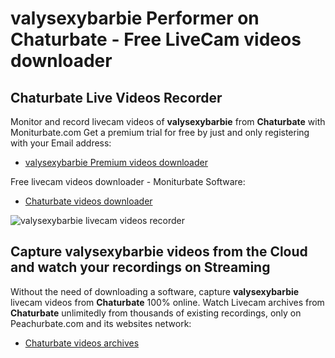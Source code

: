 # valysexybarbie Performer on Chaturbate - Free LiveCam videos downloader

## Chaturbate Live Videos Recorder

Monitor and record livecam videos of **valysexybarbie** from **Chaturbate** with Moniturbate.com
Get a premium trial for free by just and only registering with your Email address:
* [valysexybarbie Premium videos downloader](https://moniturbate.com/request-demo-licence-key.html)

Free livecam videos downloader - Moniturbate Software:
* [Chaturbate videos downloader](https://moniturbate.com/moniturbate-download-software.html)

![valysexybarbie livecam videos recorder](https://peachurnet.com/templates/moniturbate-software.png)


## Capture valysexybarbie videos from the Cloud and watch your recordings on Streaming

Without the need of downloading a software, capture **valysexybarbie** livecam videos from **Chaturbate** 100% online.
Watch Livecam archives from **Chaturbate** unlimitedly from thousands of existing recordings, only on Peachurbate.com and its websites network:
* [Chaturbate videos archives](https://peachurnet.com/)